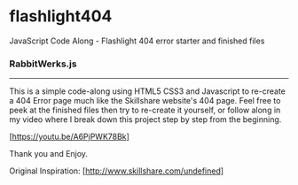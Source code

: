 # flashlight404
JavaScript Code Along - Flashlight 404 error starter and finished files

### RabbitWerks.js
---

This is a simple code-along using HTML5 CSS3 and Javascript to re-create a 404 Error page much like the Skillshare website's 404 page.
Feel free to peek at the finished files then try to re-create it yourself, or follow along in my video where I break down this project step by step from the beginning.

[https://youtu.be/A6PjPWK78Bk]

Thank you and Enjoy.

Original Inspiration:
[http://www.skillshare.com/undefined]
